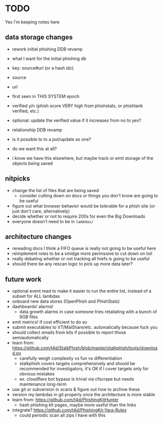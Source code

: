 # TODO

Yes I'm keeping notes here

## data storage changes
* rework initial phishing DDB revamp
* what I want for the initial phishing db
* key: source#url (or a hash idc)
* source
* url
* first seen in THIS SYSTEM epoch
* verified y/n (phish score VERY high from phishstats, or phishtank verified, etc.)
* optional: update the verified value if it increases from no to yes?

* relationship DDB revamp
* is it possible to to a put/update as one?
* do we want this at all?

* i know we have this elsewhere, but maybe track or emit storage of the objects being saved

## nitpicks
* change the list of files that are being saved
  * consider cutting down on docs or things you don't know are going to be useful
* figure out what browser behavior would be tolerable for a phish site (or just don't care, alternatively)
* decide whether or not to require 200s for even the Big Downloads
* everyone doesn't need to be in `lambdas/`

## architecture changes
* rereading docs I think a FIFO queue is really not going to be useful here
* reimplement roles to be a smidge more permissive to cut down on toil
* really debating whether or not tracking all hrefs is going to be useful
* should there be any rescan logic to pick up more data later?

## future work
* optional event read to make it easier to run the entire list, instead of a subset for ALL lambdas
* onboard new data stores (OpenPhish and PhishStats)
* dashboards! alarms!
  * data growth alarms in case someone tries retaliating with a bunch of 9GB files
* emit metrics! if cost efficient to do so
* submit executables to VT/MalShare/etc. automatically because fuck you
* should collect emails from kits if possible to report those semiautomatically
* learn from: https://github.com/t4d/StalkPhish/blob/master/stalkphish/tools/download.py
  * carefully weigh complexity vs fun vs differentiation
  * stalkphish covers targets comprehensively and should be recommended for investigators, it's OK if I cover targets only for obvious mistakes
  * ex. cloudflare bot bypass is trivial via cfscrape but needs maintenance long-term
* use git or subversion in scans & figure out how to archive these
* version my lambdas in git properly once the architecture is more stable
* learn from: https://github.com/t4d/PhishingKitHunter
  * hash phishing kit pages, maybe more useful than the links
* integrate? https://github.com/t4d/PhishingKit-Yara-Rules
  * could periodic scan all zips I have with this